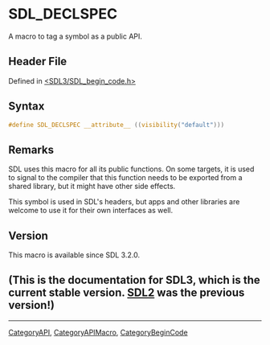 # SDL_DECLSPEC

A macro to tag a symbol as a public API.

## Header File

Defined in [<SDL3/SDL_begin_code.h>](https://github.com/libsdl-org/SDL/blob/main/include/SDL3/SDL_begin_code.h)

## Syntax

```c
#define SDL_DECLSPEC __attribute__ ((visibility("default")))
```

## Remarks

SDL uses this macro for all its public functions. On some targets, it is
used to signal to the compiler that this function needs to be exported from
a shared library, but it might have other side effects.

This symbol is used in SDL's headers, but apps and other libraries are
welcome to use it for their own interfaces as well.

## Version

This macro is available since SDL 3.2.0.

## (This is the documentation for SDL3, which is the current stable version. [SDL2](https://wiki.libsdl.org/SDL2/) was the previous version!)



----
[CategoryAPI](CategoryAPI), [CategoryAPIMacro](CategoryAPIMacro), [CategoryBeginCode](CategoryBeginCode)

